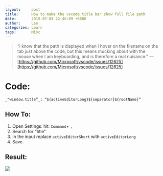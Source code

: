 ```yaml
---
layout:     post
title:      How to make the vscode title bar show full file path
date:       2019-07-03 22:46:09 +0800
author:     Leo
categories: Learn
tags:       Misc
---
```


> “I know that the path is displayed when I hover on the filename on the tab just above the code, but this means mucking about with the mouse when I am keyboarding, and is therefore a real nuisance.” —  [https://github.com/Microsoft/vscode/issues/12625](https://github.com/Microsoft/vscode/issues/12625)

# Code:

`_“window.title”_: “${activeEditorLong}${separator}${rootName}”`

## How To:

1.  Open Settings: hit:  `Command`+  `,`
2.  Search for “title”
3.  In the input replace  `activeEditorShort`  with  `activeEditorLong`
4.  Save.

## Result:

![](https://miro.medium.com/max/1563/1*d_aEH_PBxsVIB_JOCxG0Pg.png)
